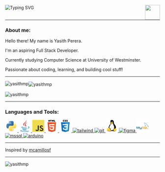 ![Typing SVG](https://readme-typing-svg.herokuapp.com?font=&color=808080&size=45&center=true&vCenter=true&width=450&height=54&lines=Hi!+I'm+Yasith!)
<a href="https://www.linkedin.com/in/yasithmp/" target="_blank">
  <img align="right" src="https://raw.githubusercontent.com/rahuldkjain/github-profile-readme-generator/master/src/images/icons/Social/linked-in-alt.svg" width="48px" height="48px"></a><br/>
  <br />
  
  <hr />
  
  ### About me:
  
  <p>Hello there! My name is Yasith Perera.</p>
  <p>I'm an aspiring Full Stack Developer.</p>
  <p>Currently studying Computer Science at University of Westminster.</p>
  <p>Passionate about coding, learning, and building cool stuff!</p>

  <hr />
  <!--
  ### Workspace:
  
  <p>
  <img src="https://img.shields.io/badge/AMD-Ryzen_7_7800x3d-ED1C24?style=for-the-badge&logo=amd&logoColor=white" />
  <img src="https://img.shields.io/badge/NVIDIA-RTX4060 Ti 16GB-76B900?style=for-the-badge&logo=nvidia&logoColor=white" />
  <p/>
    
  <hr />
  -->
  <div>
    <p><img align="left" src="https://github-readme-stats.vercel.app/api/top-langs?username=yasithmp&show_icons=true&theme=radical&locale=en&layout=compact" alt="yasithmp" /></p>
    <p><img align="center" src="https://github-readme-stats.vercel.app/api?username=yasithmp&show_icons=true&langs_count=7&theme=radical&locale=en" alt="yasithmp" /></p>
    <p><img align="center" src="https://github-readme-streak-stats.herokuapp.com/?user=yasithmp&theme=radical" alt="yasithmp" /></p>
  </div>
  
  <hr />
  
  ### Languages and Tools:
  <p align="left">
    <!-- Programming Languages -->
    <a href="https://www.python.org" target="_blank" rel="noreferrer">
      <img src="https://raw.githubusercontent.com/devicons/devicon/master/icons/python/python-original.svg" alt="python" width="40" height="40"/>
    </a>
    <a href="https://www.java.com" target="_blank" rel="noreferrer">
      <img src="https://raw.githubusercontent.com/devicons/devicon/master/icons/java/java-original.svg" alt="java" width="40" height="40"/>
    </a>
    <a href="https://developer.mozilla.org/en-US/docs/Web/JavaScript" target="_blank" rel="noreferrer">
      <img src="https://raw.githubusercontent.com/devicons/devicon/master/icons/javascript/javascript-original.svg" alt="javascript" width="40" height="40"/>
    </a>
    <!-- Web Development -->
    <a href="https://www.w3.org/html/" target="_blank" rel="noreferrer">
      <img src="https://raw.githubusercontent.com/devicons/devicon/master/icons/html5/html5-original-wordmark.svg" alt="html5" width="40" height="40"/>
    </a>
    <a href="https://www.w3schools.com/css/" target="_blank" rel="noreferrer">
      <img src="https://raw.githubusercontent.com/devicons/devicon/master/icons/css3/css3-original-wordmark.svg" alt="css3" width="40" height="40"/>
    </a>
    <a href="https://tailwindcss.com/" target="_blank" rel="noreferrer">
      <img src="https://www.vectorlogo.zone/logos/tailwindcss/tailwindcss-icon.svg" alt="tailwind" width="40" height="40"/>
    </a>
    <!-- Tools & Platforms -->
    <a href="https://git-scm.com/" target="_blank" rel="noreferrer">
      <img src="https://www.vectorlogo.zone/logos/git-scm/git-scm-icon.svg" alt="git" width="40" height="40"/>
    </a>
    <a href="https://www.linux.org/" target="_blank" rel="noreferrer">
      <img src="https://raw.githubusercontent.com/devicons/devicon/master/icons/linux/linux-original.svg" alt="linux" width="40" height="40"/>
    </a>
    <a href="https://www.figma.com/" target="_blank" rel="noreferrer">
      <img src="https://www.vectorlogo.zone/logos/figma/figma-icon.svg" alt="figma" width="40" height="40"/>
    </a>
    <!-- Databases -->
    <a href="https://www.mysql.com/" target="_blank" rel="noreferrer">
      <img src="https://raw.githubusercontent.com/devicons/devicon/master/icons/mysql/mysql-original-wordmark.svg" alt="mysql" width="40" height="40"/>
    </a>
    <a href="https://www.microsoft.com/en-us/sql-server" target="_blank" rel="noreferrer">
      <img src="https://www.svgrepo.com/show/303229/microsoft-sql-server-logo.svg" alt="mssql" width="40" height="40"/>
    </a>
    <!-- Electronics -->
    <a href="https://www.arduino.cc/" target="_blank" rel="noreferrer">
      <img src="https://cdn.worldvectorlogo.com/logos/arduino-1.svg" alt="arduino" width="40" height="40"/>
    </a>
  </p>

  <hr />
  
  <p>Inspired by <a href="https://github.com/mcamillosf">mcamillosf</a></p>
  
  <hr />
  
  <p align="left"> <img src="https://komarev.com/ghpvc/?username=yasithmp&label=Profile%20views&color=a80b0b&style=flat" alt="yasithmp" /> </p>
